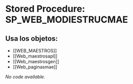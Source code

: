 # Stored Procedure: SP_WEB_MODIESTRUCMAE

## Usa los objetos:
- [[WEB_MAESTROS]]
- [[Web_maestrosapl]]
- [[Web_maestrosgen]]
- [[Web_paginasmae]]

*No code available.*
